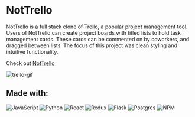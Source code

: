# NotTrello
NotTrello is a full stack clone of Trello, a popular project management tool. Users of NotTrello can create project boards with titled lists to hold task management cards. These cards can be commented on by coworkers, and dragged between lists. The focus of this project was clean styling and intuitive functionality. 

Check out [NotTrello](https://not-trello.onrender.com/)

![trello-gif](https://github.com/tiadoherty/trello-clone/assets/122951341/c1a2a4c7-c704-4b21-bf61-4c5394c07ab3)

## Made with:
![JavaScript](https://img.shields.io/badge/javascript-%23323330.svg?style=for-the-badge&logo=javascript&logoColor=%23F7DF1E)
![Python](https://img.shields.io/badge/python-3670A0?style=for-the-badge&logo=python&logoColor=ffdd54)
![React](https://img.shields.io/badge/react-%2320232a.svg?style=for-the-badge&logo=react&logoColor=%2361DAFB)
![Redux](https://img.shields.io/badge/redux-%23593d88.svg?style=for-the-badge&logo=redux&logoColor=white)
![Flask](https://img.shields.io/badge/flask-%23000.svg?style=for-the-badge&logo=flask&logoColor=white)
![Postgres](https://img.shields.io/badge/postgres-%23316192.svg?style=for-the-badge&logo=postgresql&logoColor=white)
![NPM](https://img.shields.io/badge/NPM-%23CB3837.svg?style=for-the-badge&logo=npm&logoColor=white)

